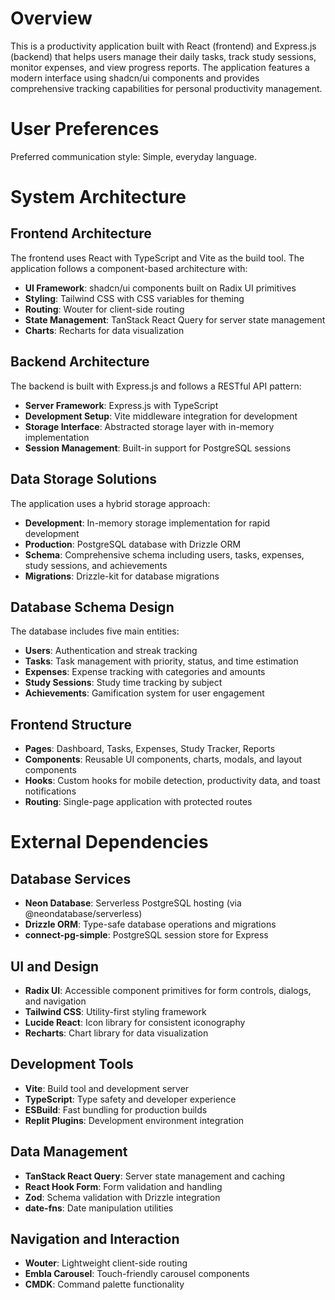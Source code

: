 # Overview

This is a productivity application built with React (frontend) and Express.js (backend) that helps users manage their daily tasks, track study sessions, monitor expenses, and view progress reports. The application features a modern interface using shadcn/ui components and provides comprehensive tracking capabilities for personal productivity management.

# User Preferences

Preferred communication style: Simple, everyday language.

# System Architecture

## Frontend Architecture
The frontend uses React with TypeScript and Vite as the build tool. The application follows a component-based architecture with:

- **UI Framework**: shadcn/ui components built on Radix UI primitives
- **Styling**: Tailwind CSS with CSS variables for theming
- **Routing**: Wouter for client-side routing
- **State Management**: TanStack React Query for server state management
- **Charts**: Recharts for data visualization

## Backend Architecture
The backend is built with Express.js and follows a RESTful API pattern:

- **Server Framework**: Express.js with TypeScript
- **Development Setup**: Vite middleware integration for development
- **Storage Interface**: Abstracted storage layer with in-memory implementation
- **Session Management**: Built-in support for PostgreSQL sessions

## Data Storage Solutions
The application uses a hybrid storage approach:

- **Development**: In-memory storage implementation for rapid development
- **Production**: PostgreSQL database with Drizzle ORM
- **Schema**: Comprehensive schema including users, tasks, expenses, study sessions, and achievements
- **Migrations**: Drizzle-kit for database migrations

## Database Schema Design
The database includes five main entities:
- **Users**: Authentication and streak tracking
- **Tasks**: Task management with priority, status, and time estimation
- **Expenses**: Expense tracking with categories and amounts
- **Study Sessions**: Study time tracking by subject
- **Achievements**: Gamification system for user engagement

## Frontend Structure
- **Pages**: Dashboard, Tasks, Expenses, Study Tracker, Reports
- **Components**: Reusable UI components, charts, modals, and layout components
- **Hooks**: Custom hooks for mobile detection, productivity data, and toast notifications
- **Routing**: Single-page application with protected routes

# External Dependencies

## Database Services
- **Neon Database**: Serverless PostgreSQL hosting (via @neondatabase/serverless)
- **Drizzle ORM**: Type-safe database operations and migrations
- **connect-pg-simple**: PostgreSQL session store for Express

## UI and Design
- **Radix UI**: Accessible component primitives for form controls, dialogs, and navigation
- **Tailwind CSS**: Utility-first styling framework
- **Lucide React**: Icon library for consistent iconography
- **Recharts**: Chart library for data visualization

## Development Tools
- **Vite**: Build tool and development server
- **TypeScript**: Type safety and developer experience
- **ESBuild**: Fast bundling for production builds
- **Replit Plugins**: Development environment integration

## Data Management
- **TanStack React Query**: Server state management and caching
- **React Hook Form**: Form validation and handling
- **Zod**: Schema validation with Drizzle integration
- **date-fns**: Date manipulation utilities

## Navigation and Interaction
- **Wouter**: Lightweight client-side routing
- **Embla Carousel**: Touch-friendly carousel components
- **CMDK**: Command palette functionality
